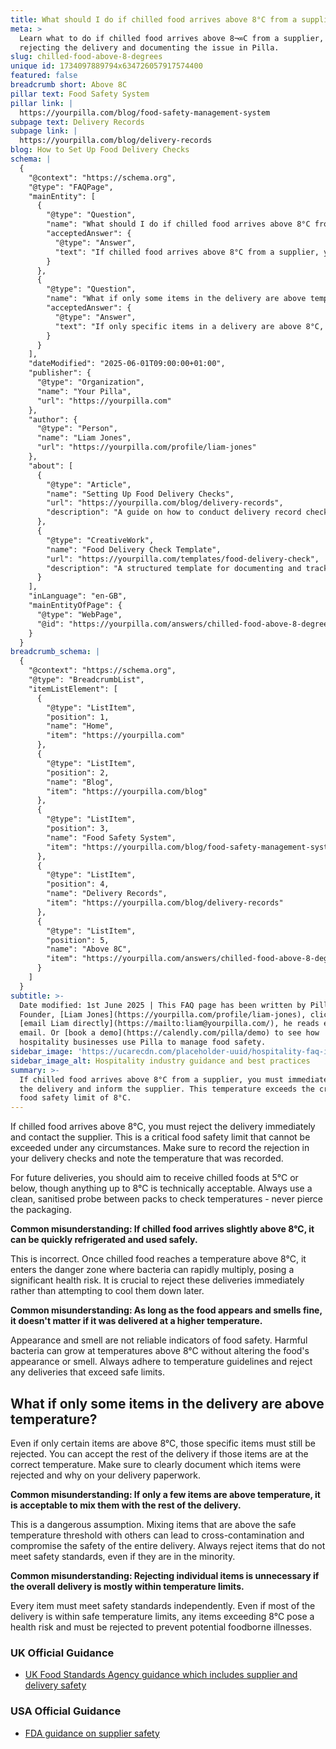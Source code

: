 ```yaml
---
title: What should I do if chilled food arrives above 8°C from a supplier?
meta: >
  Learn what to do if chilled food arrives above 8¬∞C from a supplier, including
  rejecting the delivery and documenting the issue in Pilla.
slug: chilled-food-above-8-degrees
unique id: 1734097889794x634726057917574400
featured: false
breadcrumb short: Above 8C
pillar text: Food Safety System
pillar link: |
  https://yourpilla.com/blog/food-safety-management-system
subpage text: Delivery Records
subpage link: |
  https://yourpilla.com/blog/delivery-records
blog: How to Set Up Food Delivery Checks
schema: |
  {
    "@context": "https://schema.org",
    "@type": "FAQPage",
    "mainEntity": [
      {
        "@type": "Question",
        "name": "What should I do if chilled food arrives above 8°C from a supplier?",
        "acceptedAnswer": {
          "@type": "Answer",
          "text": "If chilled food arrives above 8°C from a supplier, you must immediately reject the delivery and inform the supplier. This temperature exceeds the critical food safety limit of 8°C. Ensure to document the rejection and the recorded temperature in your delivery checks. For future deliveries, aim to receive chilled foods at or below 5°C, although up to 8°C is acceptable. Always use a clean, sanitised probe to check temperatures between packs without piercing the packaging."
        }
      },
      {
        "@type": "Question",
        "name": "What if only some items in the delivery are above temperature?",
        "acceptedAnswer": {
          "@type": "Answer",
          "text": "If only specific items in a delivery are above 8°C, those items must be rejected. You can accept the remainder of the delivery if those items are within the safe temperature range. It is essential to clearly document which items were rejected and the reasons for rejection on your delivery paperwork."
        }
      }
    ],
    "dateModified": "2025-06-01T09:00:00+01:00",
    "publisher": {
      "@type": "Organization",
      "name": "Your Pilla",
      "url": "https://yourpilla.com"
    },
    "author": {
      "@type": "Person",
      "name": "Liam Jones",
      "url": "https://yourpilla.com/profile/liam-jones"
    },
    "about": [
      {
        "@type": "Article",
        "name": "Setting Up Food Delivery Checks",
        "url": "https://yourpilla.com/blog/delivery-records",
        "description": "A guide on how to conduct delivery record checks to ensure compliance and food safety in food deliveries."
      },
      {
        "@type": "CreativeWork",
        "name": "Food Delivery Check Template",
        "url": "https://yourpilla.com/templates/food-delivery-check",
        "description": "A structured template for documenting and tracking physiological states of foods in delivery, focused on temperature compliance and reporting."
      }
    ],
    "inLanguage": "en-GB",
    "mainEntityOfPage": {
      "@type": "WebPage",
      "@id": "https://yourpilla.com/answers/chilled-food-above-8-degrees"
    }
  }
breadcrumb_schema: |
  {
    "@context": "https://schema.org",
    "@type": "BreadcrumbList",
    "itemListElement": [
      {
        "@type": "ListItem",
        "position": 1,
        "name": "Home",
        "item": "https://yourpilla.com"
      },
      {
        "@type": "ListItem",
        "position": 2,
        "name": "Blog",
        "item": "https://yourpilla.com/blog"
      },
      {
        "@type": "ListItem",
        "position": 3,
        "name": "Food Safety System",
        "item": "https://yourpilla.com/blog/food-safety-management-system"
      },
      {
        "@type": "ListItem",
        "position": 4,
        "name": "Delivery Records",
        "item": "https://yourpilla.com/blog/delivery-records"
      },
      {
        "@type": "ListItem",
        "position": 5,
        "name": "Above 8C",
        "item": "https://yourpilla.com/answers/chilled-food-above-8-degrees"
      }
    ]
  }
subtitle: >-
  Date modified: 1st June 2025 | This FAQ page has been written by Pilla
  Founder, [Liam Jones](https://yourpilla.com/profile/liam-jones), click to
  [email Liam directly](https://mailto:liam@yourpilla.com/), he reads every
  email. Or [book a demo](https://calendly.com/pilla/demo) to see how
  hospitality businesses use Pilla to manage food safety.
sidebar_image: 'https://ucarecdn.com/placeholder-uuid/hospitality-faq-image.jpg'
sidebar_image_alt: Hospitality industry guidance and best practices
summary: >-
  If chilled food arrives above 8°C from a supplier, you must immediately reject
  the delivery and inform the supplier. This temperature exceeds the critical
  food safety limit of 8°C.
---
```

If chilled food arrives above 8°C, you must reject the delivery immediately and contact the supplier. This is a critical food safety limit that cannot be exceeded under any circumstances. Make sure to record the rejection in your delivery checks and note the temperature that was recorded.

For future deliveries, you should aim to receive chilled foods at 5°C or below, though anything up to 8°C is technically acceptable. Always use a clean, sanitised probe between packs to check temperatures - never pierce the packaging.

**Common misunderstanding: If chilled food arrives slightly above 8°C, it can be quickly refrigerated and used safely.**

This is incorrect. Once chilled food reaches a temperature above 8°C, it enters the danger zone where bacteria can rapidly multiply, posing a significant health risk. It is crucial to reject these deliveries immediately rather than attempting to cool them down later.

**Common misunderstanding: As long as the food appears and smells fine, it doesn't matter if it was delivered at a higher temperature.**

Appearance and smell are not reliable indicators of food safety. Harmful bacteria can grow at temperatures above 8°C without altering the food's appearance or smell. Always adhere to temperature guidelines and reject any deliveries that exceed safe limits.

## What if only some items in the delivery are above temperature?

Even if only certain items are above 8°C, those specific items must still be rejected. You can accept the rest of the delivery if those items are at the correct temperature. Make sure to clearly document which items were rejected and why on your delivery paperwork.

**Common misunderstanding: If only a few items are above temperature, it is acceptable to mix them with the rest of the delivery.**

This is a dangerous assumption. Mixing items that are above the safe temperature threshold with others can lead to cross-contamination and compromise the safety of the entire delivery. Always reject items that do not meet safety standards, even if they are in the minority.

**Common misunderstanding: Rejecting individual items is unnecessary if the overall delivery is mostly within temperature limits.**

Every item must meet safety standards independently. Even if most of the delivery is within safe temperature limits, any items exceeding 8°C pose a health risk and must be rejected to prevent potential foodborne illnesses.

### UK Official Guidance

-   [UK Food Standards Agency guidance which includes supplier and delivery safety](https://www.food.gov.uk/business-guidance/managing-food-safety)

### USA Official Guidance

-   [FDA guidance on supplier safety](https://www.fda.gov/food/importing-food-products-united-states/industry-resources-third-party-audit-standards-and-fsma-supplier-verification-requirements)
